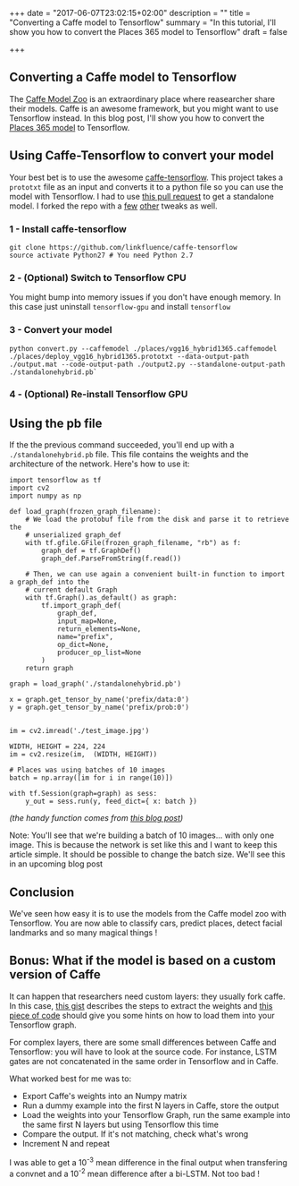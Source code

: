 +++
date = "2017-06-07T23:02:15+02:00"
description = ""
title = "Converting a Caffe model to Tensorflow"
summary = "In this tutorial, I'll show you how to convert the Places 365 model to Tensorflow"
draft = false


+++

## Converting a Caffe model to Tensorflow

The [Caffe Model Zoo](https://github.com/BVLC/caffe/wiki/Model-Zoo) is an extraordinary place where reasearcher share their models. Caffe is an awesome framework, but you might want to use Tensorflow instead. In this blog post, I'll show you how to convert the [Places 365 model](https://github.com/metalbubble/places365) to Tensorflow.

## Using Caffe-Tensorflow to convert your model
Your best bet is to use the awesome [caffe-tensorflow](https://github.com/ethereon/caffe-tensorflow). This project takes a `prototxt` file as an input and converts it to a python file so you can use the model with Tensorflow. I had to use [this pull request](https://github.com/ethereon/caffe-tensorflow/pull/76) to get a standalone model. I forked the repo with a [few](https://github.com/ethereon/caffe-tensorflow/pull/105/files#diff-e9719ee0bc9dcdda8d08a09378a691b1R17) [other](https://github.com/linkfluence/caffe-tensorflow/commit/4068ea31a1ff7dc91cd429e091e61b039448ce1b) tweaks as well.

### 1 - Install caffe-tensorflow
    git clone https://github.com/linkfluence/caffe-tensorflow
    source activate Python27 # You need Python 2.7
### 2 - (Optional) Switch to Tensorflow CPU
You might bump into memory issues if you don't have enough memory. In this case just uninstall `tensorflow-gpu` and install `tensorflow`

### 3 - Convert your model
    python convert.py --caffemodel ./places/vgg16_hybrid1365.caffemodel ./places/deploy_vgg16_hybrid1365.prototxt --data-output-path ./output.mat --code-output-path ./output2.py --standalone-output-path ./standalonehybrid.pb`

### 4 - (Optional) Re-install Tensorflow GPU

## Using the pb file
If the the previous command succeeded, you'll end up with a `./standalonehybrid.pb` file. This file contains the weights and the architecture of the network. Here's how to use it:

    import tensorflow as tf
    import cv2
    import numpy as np

    def load_graph(frozen_graph_filename):
        # We load the protobuf file from the disk and parse it to retrieve the
        # unserialized graph_def
        with tf.gfile.GFile(frozen_graph_filename, "rb") as f:
            graph_def = tf.GraphDef()
            graph_def.ParseFromString(f.read())

        # Then, we can use again a convenient built-in function to import a graph_def into the
        # current default Graph
        with tf.Graph().as_default() as graph:
            tf.import_graph_def(
                graph_def,
                input_map=None,
                return_elements=None,
                name="prefix",
                op_dict=None,
                producer_op_list=None
            )
        return graph

    graph = load_graph('./standalonehybrid.pb')

    x = graph.get_tensor_by_name('prefix/data:0')
    y = graph.get_tensor_by_name('prefix/prob:0')


    im = cv2.imread('./test_image.jpg')

    WIDTH, HEIGHT = 224, 224
    im = cv2.resize(im,  (WIDTH, HEIGHT))

    # Places was using batches of 10 images
    batch = np.array([im for i in range(10)])

    with tf.Session(graph=graph) as sess:
        y_out = sess.run(y, feed_dict={ x: batch })

*(the handy function comes from [this blog post](https://blog.metaflow.fr/tensorflow-how-to-freeze-a-model-and-serve-it-with-a-python-api-d4f3596b3adc))*

Note: You'll see that we're building a batch of 10 images... with only one image. This is because the network is set like this and I want to keep this article simple. It should be possible to change the batch size. We'll see this in an upcoming blog post

## Conclusion
We've seen how easy it is to use the models from the Caffe model zoo with Tensorflow. You are now able to classify cars, predict places, detect facial landmarks and so many magical things !

## Bonus: What if the model is based on a custom version of Caffe
It can happen that researchers need custom layers: they usually fork caffe. In this case, [this gist](https://gist.github.com/FranciscoCanas/844aab52fcff6b1c652a) describes the steps to extract the weights and [this piece of code](https://github.com/machrisaa/tensorflow-vgg/blob/master/vgg16.py#L20) should give you some hints on how to load them into your Tensorflow graph.

For complex layers, there are some small differences between Caffe and Tensorflow: you will have to look at the source code. For instance, LSTM gates are not concatenated in the same order in Tensorflow and in Caffe.

What worked best for me was to:

- Export Caffe's weights into an Numpy matrix
- Run a dummy example into the first N layers in Caffe, store the output
- Load the weights into your Tensorflow Graph, run the same example into the same first N layers but using Tensorflow this time
- Compare the output. If it's not matching, check what's wrong
- Increment N and repeat

I was able to get a 10<sup>-3</sup> mean difference in the final output when transfering a convnet and a 10<sup>-2</sup> mean difference after a bi-LSTM. Not too bad !


